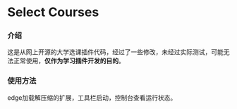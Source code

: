 # Select Courses
### 介绍
这是从网上开源的大学选课插件代码，经过了一些修改，未经过实际测试，可能无法正常使用，**仅作为学习插件开发的目的**。

### 使用方法
edge加载解压缩的扩展，工具栏启动，控制台查看运行状态。
